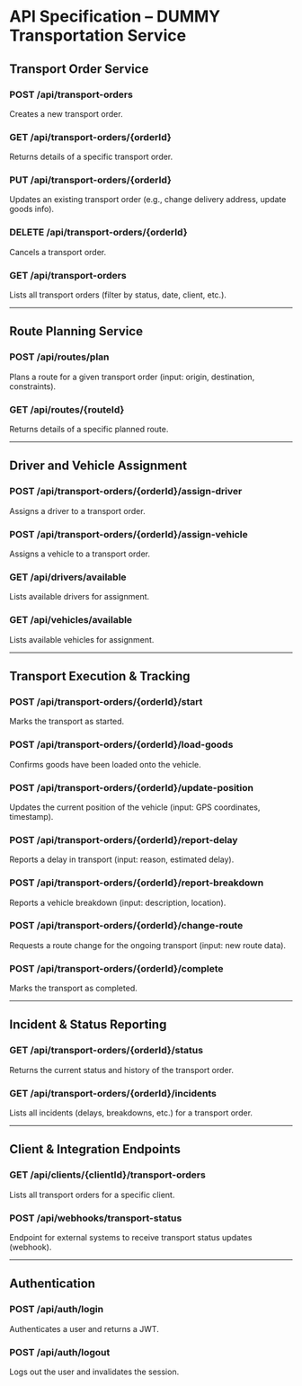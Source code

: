 # API Specification – DUMMY Transportation Service

## Transport Order Service

### POST /api/transport-orders
Creates a new transport order.

### GET /api/transport-orders/{orderId}
Returns details of a specific transport order.

### PUT /api/transport-orders/{orderId}
Updates an existing transport order (e.g., change delivery address, update goods info).

### DELETE /api/transport-orders/{orderId}
Cancels a transport order.

### GET /api/transport-orders
Lists all transport orders (filter by status, date, client, etc.).

---

## Route Planning Service

### POST /api/routes/plan
Plans a route for a given transport order (input: origin, destination, constraints).

### GET /api/routes/{routeId}
Returns details of a specific planned route.

---

## Driver and Vehicle Assignment

### POST /api/transport-orders/{orderId}/assign-driver
Assigns a driver to a transport order.

### POST /api/transport-orders/{orderId}/assign-vehicle
Assigns a vehicle to a transport order.

### GET /api/drivers/available
Lists available drivers for assignment.

### GET /api/vehicles/available
Lists available vehicles for assignment.

---

## Transport Execution & Tracking

### POST /api/transport-orders/{orderId}/start
Marks the transport as started.

### POST /api/transport-orders/{orderId}/load-goods
Confirms goods have been loaded onto the vehicle.

### POST /api/transport-orders/{orderId}/update-position
Updates the current position of the vehicle (input: GPS coordinates, timestamp).

### POST /api/transport-orders/{orderId}/report-delay
Reports a delay in transport (input: reason, estimated delay).

### POST /api/transport-orders/{orderId}/report-breakdown
Reports a vehicle breakdown (input: description, location).

### POST /api/transport-orders/{orderId}/change-route
Requests a route change for the ongoing transport (input: new route data).

### POST /api/transport-orders/{orderId}/complete
Marks the transport as completed.

---

## Incident & Status Reporting

### GET /api/transport-orders/{orderId}/status
Returns the current status and history of the transport order.

### GET /api/transport-orders/{orderId}/incidents
Lists all incidents (delays, breakdowns, etc.) for a transport order.

---

## Client & Integration Endpoints

### GET /api/clients/{clientId}/transport-orders
Lists all transport orders for a specific client.

### POST /api/webhooks/transport-status
Endpoint for external systems to receive transport status updates (webhook).

---

## Authentication

### POST /api/auth/login
Authenticates a user and returns a JWT.

### POST /api/auth/logout
Logs out the user and invalidates the session.
